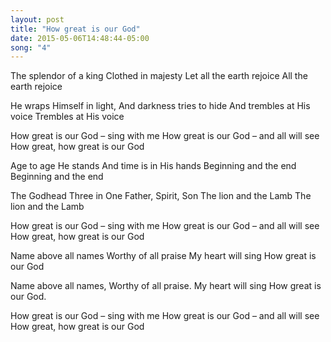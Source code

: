 ```yaml
---
layout: post
title: "How great is our God"
date: 2015-05-06T14:48:44-05:00
song: "4"
---
```


The splendor of a king
Clothed in majesty
Let all the earth rejoice
All the earth rejoice

He wraps Himself in light,
And darkness tries to hide
And trembles at His voice
Trembles at His voice

How great is our God – sing with me
How great is our God – and all will see
How great, how great is our God

Age to age He stands
And time is in His hands
Beginning and the end
Beginning and the end

The Godhead Three in One
Father, Spirit, Son
The lion and the Lamb
The lion and the Lamb

How great is our God – sing with me
How great is our God – and all will see
How great, how great is our God

Name above all names
Worthy of all praise
My heart will sing
How great is our God

Name above all names,
Worthy of all praise.
My heart will sing
How great is our God.

How great is our God – sing with me
How great is our God – and all will see
How great, how great is our God